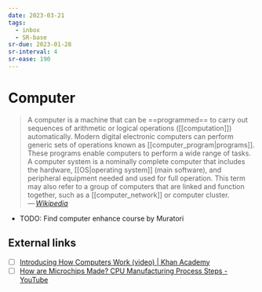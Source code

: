 ```yaml
---
date: 2023-03-21
tags:
  - inbox
  - SR-base
sr-due: 2023-01-28
sr-interval: 4
sr-ease: 190
---
```


# Computer

> A computer is a machine that can be ==programmed== to carry out sequences of
> arithmetic or logical operations ([[computation]]) automatically. Modern
> digital electronic computers can perform generic sets of operations known as
> [[computer_program|programs]]. These programs enable computers to perform a
> wide range of tasks. A computer system is a nominally complete computer that
> includes the hardware, [[OS|operating system]] (main software), and peripheral
> equipment needed and used for full operation. This term may also refer to a
> group of computers that are linked and function together, such as a
> [[computer_network]] or computer cluster.\
> — <cite>[Wikipedia](https://en.wikipedia.org/wiki/Computer)</cite>

- TODO: Find computer enhance course by Muratori

## External links

- [ ] [Introducing How Computers Work (video) | Khan Academy](https://www.khanacademy.org/computing/code-org/computers-and-the-internet/how-computers-work/v/khan-academy-and-codeorg-introducing-how-computers-work)
- [ ] [How are Microchips Made? CPU Manufacturing Process Steps - YouTube](https://www.youtube.com/watch?v=dX9CGRZwD-w)
